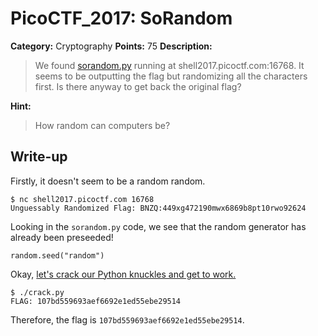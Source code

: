 # PicoCTF_2017: SoRandom

**Category:** Cryptography
**Points:** 75
**Description:**

>We found [sorandom.py](sorandom.py) running at shell2017.picoctf.com:16768. It seems to be outputting the flag but randomizing all the characters first. Is there anyway to get back the original flag?

**Hint:**

>How random can computers be?

## Write-up
Firstly, it doesn't seem to be a random random.
    
    $ nc shell2017.picoctf.com 16768
    Unguessably Randomized Flag: BNZQ:449xg472190mwx6869b8pt10rwo92624

Looking in the `sorandom.py` code, we see that the random generator has already been preseeded!

    random.seed("random")

Okay, [let's crack our Python knuckles and get to work.](crack.py)

    $ ./crack.py
    FLAG: 107bd559693aef6692e1ed55ebe29514

Therefore, the flag is `107bd559693aef6692e1ed55ebe29514`.